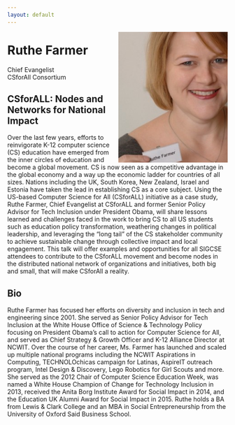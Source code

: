 ```yaml
---
layout: default
---
```


<img 	src = "/images/speakers/r-f.jpg" 
			width = "250px"
			style="float:right; margin-left: 20px;"
			>

# Ruthe Farmer
Chief Evangelist
<br>
CSforAll Consortium
</br>


<a name = "abstract"> </a>

## CSforALL: Nodes and Networks for National Impact

Over the last few years, efforts to reinvigorate K-12 computer science (CS) education have emerged from the inner circles of education and become a global movement. CS is now seen as a competitive advantage in the global economy and a way up the economic ladder for countries of all sizes. Nations including the UK, South Korea, New Zealand, Israel and Estonia have taken the lead in establishing CS as a core subject. Using the US-based Computer Science for All (CSforALL) initiative as a case study, Ruthe Farmer, Chief Evangelist at CSforALL and former Senior Policy Advisor for Tech Inclusion under President Obama, will share lessons learned and challenges faced in the work to bring CS to all US students such as education policy transformation, weathering changes in political leadership, and leveraging the “long tail” of the CS stakeholder community to achieve sustainable change through collective impact and local engagement. This talk will offer examples and opportunities for all SIGCSE attendees to contribute to the CSforALL movement and become nodes in the distributed national network of organizations and initiatives, both big and small, that will make CSforAll a reality.

<a name = "bio"> </a>

## Bio

Ruthe Farmer has focused her efforts on diversity and inclusion in tech and engineering since 2001. She served as Senior Policy Advisor for Tech Inclusion at the White House Office of Science & Technology Policy focusing on President Obama’s call to action for Computer Science for All, and served as Chief Strategy & Growth Officer and K-12 Alliance Director at NCWIT. Over the course of her career, Ms. Farmer has launched and scaled up multiple national programs including the NCWIT Aspirations in Computing, TECHNOLOchicas campaign for Latinas, AspireIT outreach program, Intel Design & Discovery, Lego Robotics for Girl Scouts and more. She served as the 2012 Chair of Computer Science Education Week, was named a White House Champion of Change for Technology Inclusion in 2013, received the Anita Borg Institute Award for Social Impact in 2014, and the Education UK Alumni Award for Social Impact in 2015. Ruthe holds a BA from Lewis & Clark College and an MBA in Social Entrepreneurship from the University of Oxford Said Business School.
